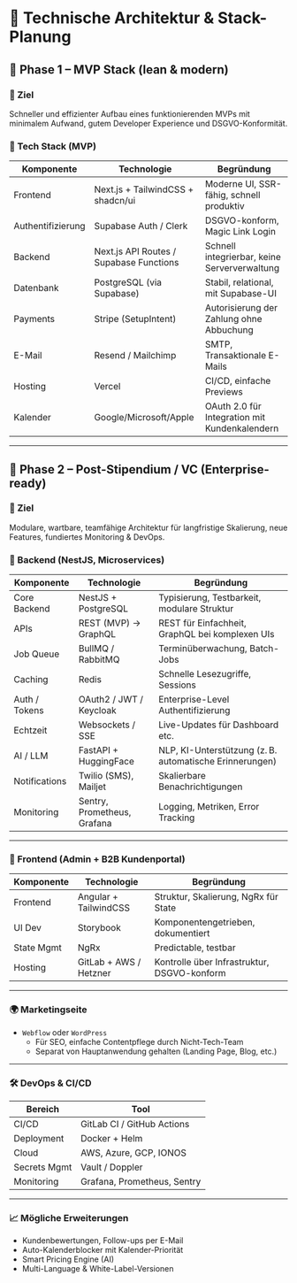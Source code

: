 # 📘 Technische Architektur & Stack-Planung

## 🔰 Phase 1 – MVP Stack (lean & modern)

### 🎯 Ziel
Schneller und effizienter Aufbau eines funktionierenden MVPs mit minimalem Aufwand, gutem Developer Experience und DSGVO-Konformität.

### 🔧 Tech Stack (MVP)

| Komponente     | Technologie              | Begründung |
|----------------|--------------------------|------------|
| Frontend       | Next.js + TailwindCSS + shadcn/ui | Moderne UI, SSR-fähig, schnell produktiv |
| Authentifizierung | Supabase Auth / Clerk | DSGVO-konform, Magic Link Login |
| Backend        | Next.js API Routes / Supabase Functions | Schnell integrierbar, keine Serververwaltung |
| Datenbank      | PostgreSQL (via Supabase) | Stabil, relational, mit Supabase-UI |
| Payments       | Stripe (SetupIntent)     | Autorisierung der Zahlung ohne Abbuchung |
| E-Mail         | Resend / Mailchimp       | SMTP, Transaktionale E-Mails |
| Hosting        | Vercel                   | CI/CD, einfache Previews |
| Kalender       | Google/Microsoft/Apple   | OAuth 2.0 für Integration mit Kundenkalendern |

---

## 🧱 Phase 2 – Post-Stipendium / VC (Enterprise-ready)

### 🎯 Ziel
Modulare, wartbare, teamfähige Architektur für langfristige Skalierung, neue Features, fundiertes Monitoring & DevOps.

### 🔧 Backend (NestJS, Microservices)

| Komponente     | Technologie               | Begründung |
|----------------|---------------------------|------------|
| Core Backend   | NestJS + PostgreSQL       | Typisierung, Testbarkeit, modulare Struktur |
| APIs           | REST (MVP) → GraphQL      | REST für Einfachheit, GraphQL bei komplexen UIs |
| Job Queue      | BullMQ / RabbitMQ         | Terminüberwachung, Batch-Jobs |
| Caching        | Redis                     | Schnelle Lesezugriffe, Sessions |
| Auth / Tokens  | OAuth2 / JWT / Keycloak   | Enterprise-Level Authentifizierung |
| Echtzeit       | Websockets / SSE          | Live-Updates für Dashboard etc. |
| AI / LLM       | FastAPI + HuggingFace     | NLP, KI-Unterstützung (z. B. automatische Erinnerungen) |
| Notifications  | Twilio (SMS), Mailjet     | Skalierbare Benachrichtigungen |
| Monitoring     | Sentry, Prometheus, Grafana| Logging, Metriken, Error Tracking |

---

### 🔧 Frontend (Admin + B2B Kundenportal)

| Komponente     | Technologie                | Begründung |
|----------------|----------------------------|------------|
| Frontend       | Angular + TailwindCSS      | Struktur, Skalierung, NgRx für State |
| UI Dev         | Storybook                  | Komponentengetrieben, dokumentiert |
| State Mgmt     | NgRx                       | Predictable, testbar |
| Hosting        | GitLab + AWS / Hetzner     | Kontrolle über Infrastruktur, DSGVO-konform |

---

### 🌍 Marketingseite

- `Webflow` oder `WordPress`
  - Für SEO, einfache Contentpflege durch Nicht-Tech-Team
  - Separat von Hauptanwendung gehalten (Landing Page, Blog, etc.)

---

### 🛠️ DevOps & CI/CD

| Bereich       | Tool                        |
|---------------|-----------------------------|
| CI/CD         | GitLab CI / GitHub Actions  |
| Deployment    | Docker + Helm               |
| Cloud         | AWS, Azure, GCP, IONOS      |
| Secrets Mgmt  | Vault / Doppler             |
| Monitoring    | Grafana, Prometheus, Sentry |

---

### 📈 Mögliche Erweiterungen

- Kundenbewertungen, Follow-ups per E-Mail
- Auto-Kalenderblocker mit Kalender-Priorität
- Smart Pricing Engine (AI)
- Multi-Language & White-Label-Versionen
